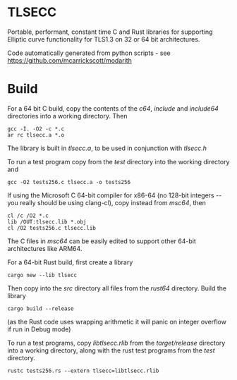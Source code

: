 # TLSECC

Portable, performant, constant time C and Rust libraries for supporting Elliptic curve functionality for TLS1.3 on 32 or 64 bit architectures.

Code automatically generated from python scripts - see https://github.com/mcarrickscott/modarith

# Build

For a 64 bit C build, copy the contents of the *c64*, *include* and *include64* directories into a working directory. Then

	gcc -I. -O2 -c *.c
	ar rc tlsecc.a *.o

The library is built in *tlsecc.a*, to be used in conjunction with *tlsecc.h*

To run a test program copy from the *test* directory into the working directory and 

	gcc -O2 tests256.c tlsecc.a -o tests256


If using the Microsoft C 64-bit compiler for x86-64 (no 128-bit integers -- you really should be using clang-cl), copy instead from *msc64*, then

	cl /c /O2 *.c
	lib /OUT:tlsecc.lib *.obj
	cl /O2 tests256.c tlsecc.lib

The C files in *msc64* can be easily edited to support other 64-bit architectures like ARM64.


For a 64-bit Rust build, first create a library

	cargo new --lib tlsecc

Then copy into the *src* directory all files from the *rust64* directory. Build the library

	cargo build --release

(as the Rust code uses wrapping arithmetic it will panic on integer overflow if run in Debug mode)

To run a test programs, copy *libtlsecc.rlib* from the *target/release* directory into a working directory, along with the rust test programs from the *test* directory.

	rustc tests256.rs --extern tlsecc=libtlsecc.rlib
